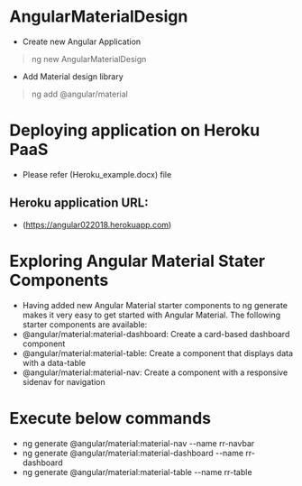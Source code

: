 # AngularMaterialDesign

- Create new Angular Application
> ng new AngularMaterialDesign
- Add Material design library
>ng add @angular/material

# Deploying application on Heroku PaaS
- Please refer (Heroku_example.docx) file
## Heroku application URL:
- (https://angular022018.herokuapp.com)

# Exploring Angular Material Stater Components
- Having added new Angular Material starter components to ng generate makes it very easy to get started with Angular Material. The following starter components are available:
- @angular/material:material-dashboard: Create a card-based dashboard component
- @angular/material:material-table: Create a component that displays data with a data-table
- @angular/material:material-nav: Create a component with a responsive sidenav for navigation
# Execute below commands
- ng generate @angular/material:material-nav --name rr-navbar
- ng generate @angular/material:material-dashboard --name rr-dashboard
- ng generate @angular/material:material-table --name rr-table


